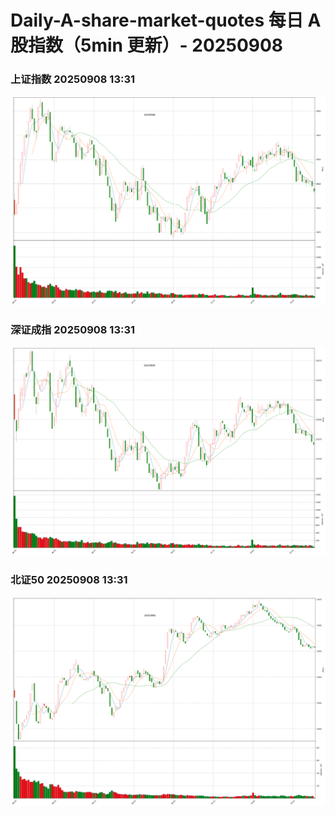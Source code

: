 
# Daily-A-share-market-quotes 每日 A 股指数（5min 更新）- 20250908

### 上证指数 20250908 13:31
![](./fig/2025/9/20250908-sh000001.png)

### 深证成指 20250908 13:31
![](./fig/2025/9/20250908-sz399001.png)

### 北证50 20250908 13:31
![](./fig/2025/9/20250908-bj899050.png)
